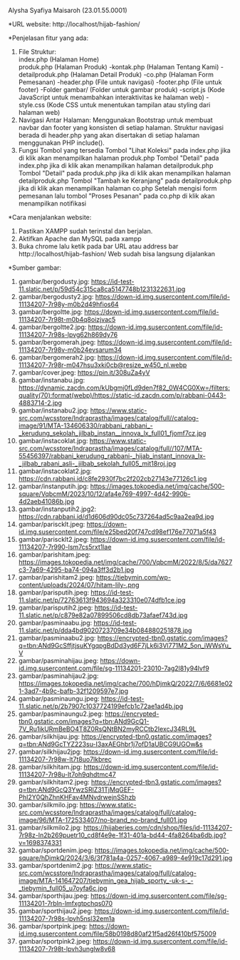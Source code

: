 Alysha Syafiya Maisaroh (23.01.55.0001)

*URL website: http://localhost/hijab-fashion/

*Penjelasan fitur yang ada:
1. File Struktur:
    <br />index.php (Halaman Home)
    <br />produk.php (Halaman Produk)
   -kontak.php (Halaman Tentang Kami)
   -detailproduk.php (Halaman Detail Produk)
   -co.php (Halaman Form Pemesanan)
   -header.php (File untuk navigasi)
   -footer.php (File untuk footer)
   -Folder gambar/ (Folder untuk gambar produk)
   -script.js (Kode JavaScript untuk menambahkan interaktivitas ke halaman web)
   -style.css (Kode CSS untuk menentukan tampilan atau styling dari halaman web)
2. Navigasi Antar Halaman:
   Menggunakan Bootstrap untuk membuat navbar dan footer yang konsisten di setiap halaman.
   Struktur navigasi berada di header.php yang akan disertakan di setiap halaman menggunakan PHP include().
3. Fungsi Tombol yang tersedia
   Tombol "Lihat Koleksi" pada index.php jika di klik akan menampilkan halaman produk.php
   Tombol "Detail" pada index.php jika di klik akan menampilkan halaman detailproduk.php
   Tombol "Detail" pada produk.php jika di klik akan menampilkan halaman detailproduk.php
   Tombol "Tambah ke Keranjang" pada detailproduk.php jika di klik akan menampilkan halaman co.php
   Setelah mengisi form pemesanan lalu tombol "Proses Pesanan" pada co.php di klik akan menampilkan notifikasi

*Cara menjalankan website:
1. Pastikan XAMPP sudah terinstal dan berjalan.
2. Aktifkan Apache dan MySQL pada xampp
3. Buka chrome lalu ketik pada bar URL atau address bar http://localhost/hijab-fashion/
Web sudah bisa langsung dijalankan

*Sumber gambar:
1. gambar/bergodusty.jpg: https://id-test-11.slatic.net/p/59d54c315ca8ca5147748b1231322631.jpg
2. gambar/bergodusty2.jpg: https://down-id.img.susercontent.com/file/id-11134207-7r98y-m0b2d49hfios64
3. gambar/bergoltte.jpg: https://down-id.img.susercontent.com/file/id-11134207-7r98t-m0b4q8oizjvac5
4. gambar/bergoltte2.jpg: https://down-id.img.susercontent.com/file/id-11134207-7r98s-lpvg62h869dy76
5. gambar/bergomerah.jpeg: https://down-id.img.susercontent.com/file/id-11134207-7r98v-m0b24evsarum34
6. gambar/bergomerah2.jpg: https://down-id.img.susercontent.com/file/id-11134207-7r98r-m047hsu3xki0cb@resize_w450_nl.webp
7. gambar/cover.jpeg: https://pin.it/308uZa4yV
8. gambar/instanabu.jpg: https://dynamic.zacdn.com/kUbgmj0fLd9den7f82_0W4CG0Xw=/filters:quality(70):format(webp)/https://static-id.zacdn.com/p/rabbani-0443-4883714-2.jpg
9. gambar/instanabu2.jpg: https://www.static-src.com/wcsstore/Indraprastha/images/catalog/full//catalog-image/91/MTA-134606330/rabbani_rabbani_-_kerudung_sekolah_jilbab_instan__innova_lx_full01_fjomf7cz.jpg
10. gambar/instacoklat.jpg: https://www.static-src.com/wcsstore/Indraprastha/images/catalog/full//107/MTA-55456397/rabbani_kerudung_rabbani-_hijab_instant_innova_lx-_jilbab_rabani_asli-_jilbab_sekolah_full05_mit18roj.jpg
11. gambar/instacoklat2.jpg: https://cdn.rabbani.id/c8fe2930f7bc2f202cb27143e77126c1.jpg
12. gambar/instanputih.jpg: https://images.tokopedia.net/img/cache/500-square/VqbcmM/2023/10/12/afa4e769-4997-4d42-990b-4d2aeb41086b.jpg
13. gambar/instanputih2.jpg2: https://cdn.rabbani.id/d1d606d90dc05c737264ad5c9aa2ea9d.jpg
14. gambar/pariscklt.jpeg: https://down-id.img.susercontent.com/file/e25bed20f747cd98ef176e77071a5f43
15. gambar/pariscklt2.jpeg: https://down-id.img.susercontent.com/file/id-11134207-7r990-lsm7cs5rxt1lae 
16. gambar/parishitam.jpeg: https://images.tokopedia.net/img/cache/700/VqbcmM/2022/8/5/da7627c3-7a69-4295-ba74-094a3ff3d2b1.jpg
17. gambar/parishitam2.jpeg: https://tiebymin.com/wp-content/uploads/2024/07/hitam-lily-.png
18. gambar/parisputih.jpeg: https://id-test-11.slatic.net/p/72763613f943694a323310e074dfb1ce.jpg
19. gambar/parisputih2.jpeg: https://id-test-11.slatic.net/p/c879e82a07899506cd8db73afaef743d.jpg
20. gambar/pasminaabu.jpg: https://id-test-11.slatic.net/p/dda4bd9020723709e34b084880251878.jpg
21. gambar/pasminaabu2.jpg: https://encrypted-tbn0.gstatic.com/images?q=tbn:ANd9GcSffjtjsuKYgqpgBdDd3yd6F7jLk6i3Vl771M2_5on_iWWsYu_V
22. gambar/pasminahijau.jpeg: https://down-id.img.susercontent.com/file/sg-11134201-23010-7ag2l81y94lvf9
23. gambar/pasminahijau2.jpg: https://images.tokopedia.net/img/cache/700/hDjmkQ/2022/7/6/6681e021-3ad7-4b9c-bafb-32f1209597e7.jpg
24. gambar/pasminaungu.jpeg: https://id-test-11.slatic.net/p/2b7907c1037724199efcb1c72ae1ad4b.jpg
25. gambar/pasminaungu2.jpeg: https://encrypted-tbn0.gstatic.com/images?q=tbn:ANd9GcQ1-7V_Ru1ikURmBeBO4T8Z0RsQNtBN2myRCCtb2IexcJ34RL9L
26. gambar/silkhijau.jpg: https://encrypted-tbn0.gstatic.com/images?q=tbn:ANd9GcTYZ223su-I3axAEGhbr1j7ofD1aUBCG9UGOw&s
27. gambar/silkhijau2jpg: https://down-id.img.susercontent.com/file/id-11134207-7r98w-lt7t8uo7lkbrec
28. gambar/silkhitam.jpg: https://down-id.img.susercontent.com/file/id-11134207-7r98u-lt7oh9qhdtmc47
29. gambar/silkhitam2.jpeg: https://encrypted-tbn3.gstatic.com/images?q=tbn:ANd9GcQ3YwzSRlZ31TjMqGEF-PhI2Y0QhZhnKHFav4MNvdrwejnSShzb
30. gambar/silkmilo.jpg: https://www.static-src.com/wcsstore/Indraprastha/images/catalog/full/catalog-image/96/MTA-172533407/no-brand_no-brand_full01.jpg
31. gambar/silkmilo2.jpg: https://hijaberies.com/cdn/shop/files/id-11134207-7r98z-ln2b269puetr10_cd8f4e9e-1f31-401a-bd44-4fa8264ba6db.jpg?v=1698374331
32. gambar/sportdenim.jpeg: https://images.tokopedia.net/img/cache/500-square/hDjmkQ/2024/3/6/3f781a4a-0257-4067-a989-4e919c17d291.jpg
33. gambar/sportdenim2.jpg: https://www.static-src.com/wcsstore/Indraprastha/images/catalog/full/catalog-image/MTA-141647207/tiebymin_gea_hijab_sporty_-uk-s-_-_tiebymin_full05_u7oyfa6c.jpg
34. gambar/sporthijau.jpeg: https://down-id.img.susercontent.com/file/sg-11134201-7rbln-lmfxgtpchqs070
35. gambar/sporthijau2.jpeg: https://down-id.img.susercontent.com/file/id-11134207-7r98s-lpvh5nsl32em1a
36. gambar/sportpink.jpeg: https://down-id.img.susercontent.com/file/58b0198d80af21f5ad26f410bf575009
37. gambar/sportpink2.jpeg: https://down-id.img.susercontent.com/file/id-11134207-7r98t-lpvh3unglw8v68
